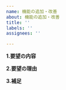 ```yaml
---
name: 機能の追加・改善
about: 機能の追加・改善
title: ''
labels: ''
assignees: ''

---
```


**1.要望の内容**

**2.要望の理由**

**3.補足**
